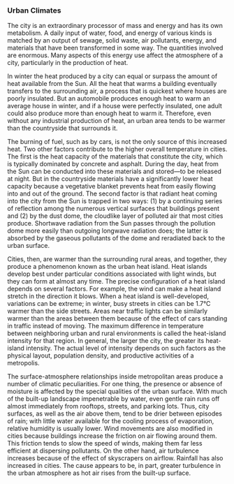 ### Urban Climates

The city is an extraordinary processor of mass and energy and has its own metabolism. A daily input of water, food, and energy of various kinds is matched by an output of sewage, solid waste, air pollutants, energy, and materials that have been transformed in some way. The quantities involved are enormous. Many aspects of this energy use affect the atmosphere of a city, particularly in the production of heat.

In winter the heat produced by a city can equal or surpass the amount of heat available from the Sun. All the heat that warms a building eventually transfers to the surrounding air, a process that is quickest where houses are poorly insulated. But an automobile produces enough heat to warm an average house in winter, and if a house were perfectly insulated, one adult could also produce more than enough heat to warm it. Therefore, even without any industrial production of heat, an urban area tends to be warmer than the countryside that surrounds it.

The burning of fuel, such as by cars, is not the only source of this increased heat. Two other factors contribute to the higher overall temperature in cities. The first is the heat capacity of the materials that constitute the city, which is typically dominated by concrete and asphalt. During the day, heat from the Sun can be conducted into these materials and stored—to be released at night. But in the countryside materials have a significantly lower heat capacity because a vegetative blanket prevents heat from easily flowing into and out of the ground. The second factor is that radiant heat coming into the city from the Sun is trapped in two ways: (1) by a continuing series of reflection among the numerous vertical surfaces that buildings present and (2) by the dust dome, the cloudlike layer of polluted air that most cities produce. Shortwave radiation from the Sun passes through the pollution dome more easily than outgoing longwave radiation does; the latter is absorbed by the gaseous pollutants of the dome and reradiated back to the urban surface.

Cities, then, are warmer than the surrounding rural areas, and together, they produce a phenomenon known as the urban heat island. Heat islands develop best under particular conditions associated with light winds, but they can form at almost any time. The precise configuration of a heat island depends on several factors. For example, the wind can make a heat island stretch in the direction it blows. When a heat island is well-developed, variations can be extreme; in winter, busy streets in cities can be 1.7℃ warmer than the side streets. Areas near traffic lights can be similarly warmer than the areas between them because of the effect of cars standing in traffic instead of moving. The maximum difference in temperature between neighboring urban and rural environments is called the heat-island intensity for that region. In general, the larger the city, the greater its heat-island intensity. The actual level of intensity depends on such factors as the physical layout, population density, and productive activities of a metropolis.

The surface-atmosphere relationships inside metropolitan areas produce a number of climatic peculiarities. For one thing, the presence or absence of moisture is affected by the special qualities of the urban surface. With much of the built-up landscape impenetrable by water, even gentle rain runs off almost immediately from rooftops, streets, and parking lots. Thus, city surfaces, as well as the air above them, tend to be drier between episodes of rain; with little water available for the cooling process of evaporation, relative humidity is usually lower. Wind movements are also modified in cities because buildings increase the friction on air flowing around them. This friction tends to slow the speed of winds, making them far less efficient at dispersing pollutants. On the other hand, air turbulence increases because of the effect of skyscrapers on airflow. Rainfall has also increased in cities. The cause appears to be, in part, greater turbulence in the urban atmosphere as hot air rises from the built-up surface.
